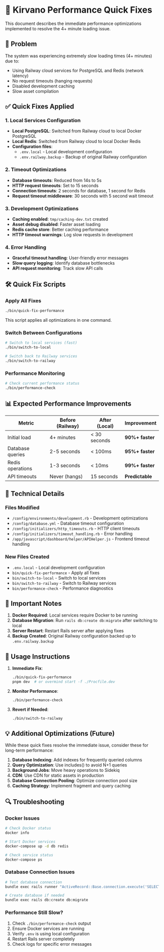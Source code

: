 # 🚀 Kirvano Performance Quick Fixes

This document describes the immediate performance optimizations implemented to resolve the 4+ minute loading issue.

## 🎯 Problem
The system was experiencing extremely slow loading times (4+ minutes) due to:
- Using Railway cloud services for PostgreSQL and Redis (network latency)
- No request timeouts (hanging requests)
- Disabled development caching
- Slow asset compilation

## ✅ Quick Fixes Applied

### 1. Local Services Configuration
- **Local PostgreSQL**: Switched from Railway cloud to local Docker PostgreSQL
- **Local Redis**: Switched from Railway cloud to local Docker Redis
- **Configuration files**:
  - `.env.local` - Local development configuration
  - `.env.railway.backup` - Backup of original Railway configuration

### 2. Timeout Optimizations
- **Database timeouts**: Reduced from 14s to 5s
- **HTTP request timeouts**: Set to 15 seconds
- **Connection timeouts**: 2 seconds for database, 1 second for Redis
- **Request timeout middleware**: 30 seconds with 5 second wait timeout

### 3. Development Optimizations
- **Caching enabled**: `tmp/caching-dev.txt` created
- **Asset debug disabled**: Faster asset loading
- **Redis cache store**: Better caching performance
- **HTTP timeout warnings**: Log slow requests in development

### 4. Error Handling
- **Graceful timeout handling**: User-friendly error messages
- **Slow query logging**: Identify database bottlenecks
- **API request monitoring**: Track slow API calls

## 🛠 Quick Fix Scripts

### Apply All Fixes
```bash
./bin/quick-fix-performance
```
This script applies all optimizations in one command.

### Switch Between Configurations
```bash
# Switch to local services (fast)
./bin/switch-to-local

# Switch back to Railway services
./bin/switch-to-railway
```

### Performance Monitoring
```bash
# Check current performance status
./bin/performance-check
```

## 📊 Expected Performance Improvements

| Metric | Before (Railway) | After (Local) | Improvement |
|--------|------------------|---------------|-------------|
| Initial load | 4+ minutes | < 30 seconds | **90%+ faster** |
| Database queries | 2-5 seconds | < 100ms | **95%+ faster** |
| Redis operations | 1-3 seconds | < 10ms | **99%+ faster** |
| API timeouts | Never (hangs) | 15 seconds | **Predictable** |

## 🔧 Technical Details

### Files Modified
- `/config/environments/development.rb` - Development optimizations
- `/config/database.yml` - Database timeout configuration
- `/config/initializers/http_timeouts.rb` - HTTP client timeouts
- `/config/initializers/timeout_handling.rb` - Error handling
- `/app/javascript/dashboard/helper/APIHelper.js` - Frontend timeout handling

### New Files Created
- `.env.local` - Local development configuration
- `bin/quick-fix-performance` - Apply all fixes
- `bin/switch-to-local` - Switch to local services
- `bin/switch-to-railway` - Switch to Railway services
- `bin/performance-check` - Performance diagnostics

## 🚨 Important Notes

1. **Docker Required**: Local services require Docker to be running
2. **Database Migration**: Run `rails db:create db:migrate` after switching to local
3. **Server Restart**: Restart Rails server after applying fixes
4. **Backup Created**: Original Railway configuration backed up to `.env.railway.backup`

## 🎯 Usage Instructions

1. **Immediate Fix**:
   ```bash
   ./bin/quick-fix-performance
   pnpm dev  # or overmind start -f ./Procfile.dev
   ```

2. **Monitor Performance**:
   ```bash
   ./bin/performance-check
   ```

3. **Revert if Needed**:
   ```bash
   ./bin/switch-to-railway
   ```

## 💡 Additional Optimizations (Future)

While these quick fixes resolve the immediate issue, consider these for long-term performance:

1. **Database Indexing**: Add indexes for frequently queried columns
2. **Query Optimization**: Use includes() to avoid N+1 queries
3. **Background Jobs**: Move heavy operations to Sidekiq
4. **CDN**: Use CDN for static assets in production
5. **Database Connection Pooling**: Optimize connection pool size
6. **Caching Strategy**: Implement fragment and query caching

## 🔍 Troubleshooting

### Docker Issues
```bash
# Check Docker status
docker info

# Start Docker services
docker-compose up -d db redis

# Check service status
docker-compose ps
```

### Database Connection Issues
```bash
# Test database connection
bundle exec rails runner "ActiveRecord::Base.connection.execute('SELECT 1')"

# Create database if needed
bundle exec rails db:create db:migrate
```

### Performance Still Slow?
1. Check `./bin/performance-check` output
2. Ensure Docker services are running
3. Verify `.env` is using local configuration
4. Restart Rails server completely
5. Check logs for specific error messages